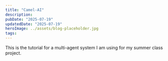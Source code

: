 ```yaml
---
title: "Camel-AI"
description: 
pubDate: "2025-07-19"
updatedDate: "2025-07-19"
heroImage: ../assets/blog-placeholder.jpg
tags:
---
```

This is the tutorial for a multi-agent system I am using for my summer class project.

